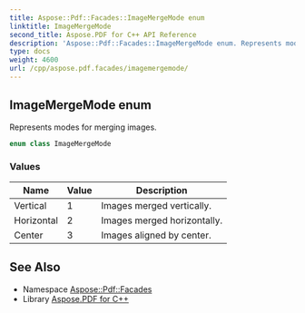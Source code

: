 ```yaml
---
title: Aspose::Pdf::Facades::ImageMergeMode enum
linktitle: ImageMergeMode
second_title: Aspose.PDF for C++ API Reference
description: 'Aspose::Pdf::Facades::ImageMergeMode enum. Represents modes for merging images in C++.'
type: docs
weight: 4600
url: /cpp/aspose.pdf.facades/imagemergemode/
---
```

## ImageMergeMode enum


Represents modes for merging images.

```cpp
enum class ImageMergeMode
```

### Values

| Name | Value | Description |
| --- | --- | --- |
| Vertical | 1 | Images merged vertically. |
| Horizontal | 2 | Images merged horizontally. |
| Center | 3 | Images aligned by center. |

## See Also

* Namespace [Aspose::Pdf::Facades](../)
* Library [Aspose.PDF for C++](../../)
